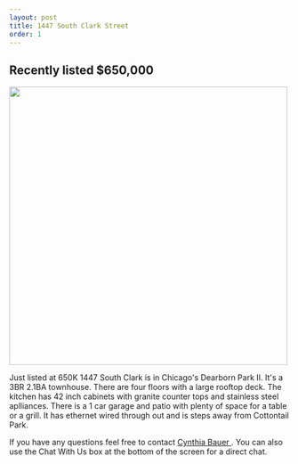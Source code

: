 ```yaml
--- 
layout: post
title: 1447 South Clark Street
order: 1
---
```


## Recently listed $650,000

<img src="/assets/IMG_2268.JPG"  align="center" height="500" >

Just listed at 650K 1447 South Clark is in Chicago's Dearborn Park II.  It's a 3BR 2.1BA townhouse.  There are four floors with a large rooftop deck.  The kitchen has 42 inch cabinets with granite counter tops and stainless steel aplliances.  There is a 1 car garage and patio with plenty of space for a table or a grill.  It has ethernet wired through out and is steps away from Cottontail Park.

If you have any questions feel free to contact [Cynthia Bauer ](http://www.remax-ni.net/realestatehomesforsale/1447-south-clark-street-chicago-near-south-side-il-60605-gid600013805666.html).  You can also use the Chat With Us box at the bottom of the screen for a direct chat.